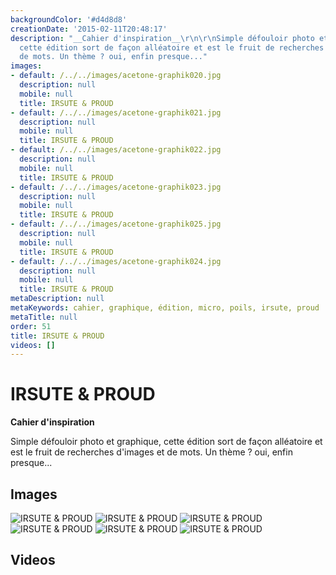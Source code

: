 ```yaml
---
backgroundColor: '#d4d8d8'
creationDate: '2015-02-11T20:48:17'
description: "__Cahier d'inspiration__\r\n\r\nSimple défouloir photo et graphique,
  cette édition sort de façon alléatoire et est le fruit de recherches d'images et
  de mots. Un thème ? oui, enfin presque..."
images:
- default: /../../images/acetone-graphik020.jpg
  description: null
  mobile: null
  title: IRSUTE & PROUD
- default: /../../images/acetone-graphik021.jpg
  description: null
  mobile: null
  title: IRSUTE & PROUD
- default: /../../images/acetone-graphik022.jpg
  description: null
  mobile: null
  title: IRSUTE & PROUD
- default: /../../images/acetone-graphik023.jpg
  description: null
  mobile: null
  title: IRSUTE & PROUD
- default: /../../images/acetone-graphik025.jpg
  description: null
  mobile: null
  title: IRSUTE & PROUD
- default: /../../images/acetone-graphik024.jpg
  description: null
  mobile: null
  title: IRSUTE & PROUD
metaDescription: null
metaKeywords: cahier, graphique, édition, micro, poils, irsute, proud
metaTitle: null
order: 51
title: IRSUTE & PROUD
videos: []
---
```


# IRSUTE & PROUD

__Cahier d'inspiration__

Simple défouloir photo et graphique, cette édition sort de façon alléatoire et est le fruit de recherches d'images et de mots. Un thème ? oui, enfin presque...

## Images

![IRSUTE & PROUD](/../../images/acetone-graphik020.jpg)
![IRSUTE & PROUD](/../../images/acetone-graphik021.jpg)
![IRSUTE & PROUD](/../../images/acetone-graphik022.jpg)
![IRSUTE & PROUD](/../../images/acetone-graphik023.jpg)
![IRSUTE & PROUD](/../../images/acetone-graphik025.jpg)
![IRSUTE & PROUD](/../../images/acetone-graphik024.jpg)

## Videos
